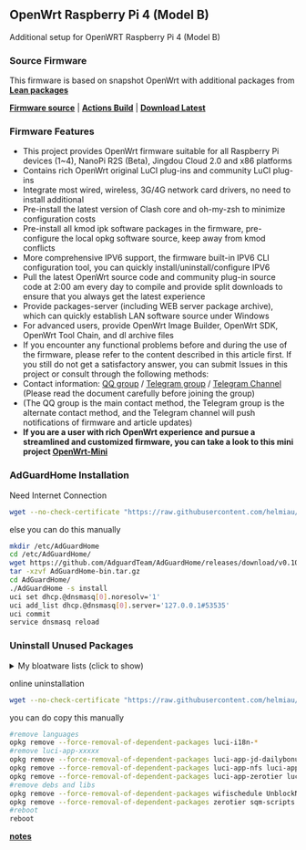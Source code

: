 ## OpenWrt Raspberry Pi 4 (Model B)
Additional setup for OpenWRT Raspberry Pi 4 (Model B)

### Source Firmware
This firmware is based on snapshot OpenWrt with additional packages from [**Lean packages**](https://github.com/coolsnowwolf/lede)

[**Firmware source**](https://github.com/SuLingGG/OpenWrt-Rpi)  |  [**Actions Build**](https://github.com/SuLingGG/OpenWrt-Rpi/actions/workflows/build-rpi4-lean-openwrt.yml?query=is%3Asuccess)  |  [**Download Latest**](https://openwrt.cc/releases/targets/bcm27xx/bcm2711)

### Firmware Features
- This project provides OpenWrt firmware suitable for all Raspberry Pi devices (1~4), NanoPi R2S (Beta), Jingdou Cloud 2.0 and x86 platforms
- Contains rich OpenWrt original LuCI plug-ins and community LuCI plug-ins
- Integrate most wired, wireless, 3G/4G network card drivers, no need to install additional
- Pre-install the latest version of Clash core and oh-my-zsh to minimize configuration costs
- Pre-install all kmod ipk software packages in the firmware, pre-configure the local opkg software source, keep away from kmod conflicts
- More comprehensive IPV6 support, the firmware built-in IPV6 CLI configuration tool, you can quickly install/uninstall/configure IPV6
- Pull the latest OpenWrt source code and community plug-in source code at 2:00 am every day to compile and provide split downloads to ensure that you always get the latest experience
- Provide packages-server (including WEB server package archive), which can quickly establish LAN software source under Windows
- For advanced users, provide OpenWrt Image Builder, OpenWrt SDK, OpenWrt Tool Chain, and dl archive files
- If you encounter any functional problems before and during the use of the firmware, please refer to the content described in this article first. If you still do not get a satisfactory answer, you can submit Issues in this project or consult through the following methods:
- Contact information: [QQ group](https://jq.qq.com/?_wv=1027&k=5RkQisS) / [Telegram group](https://t.me/joinchat/Fc-MpxcaH3mEPA4yOMtJPQ) / [Telegram Channel](https://t.me/beautifulapps) (Please read the document carefully before joining the group)
- (The QQ group is the main contact method, the Telegram group is the alternate contact method, and the Telegram channel will push notifications of firmware and article updates)
- **If you are a user with rich OpenWrt experience and pursue a streamlined and customized firmware, you can take a look to this mini project [OpenWrt-Mini](https://github.com/SuLingGG/OpenWrt-Mini)**

### AdGuardHome Installation
Need Internet Connection
```sh
wget --no-check-certificate "https://raw.githubusercontent.com/helmiau/openwrt-rpi4/main/adguardhome-install.sh" -P /root/ && cd /root && chmod 777 adguardhome-install.sh && bash adguardhome-install.sh
```
else you can do this manually
````sh
mkdir /etc/AdGuardHome
cd /etc/AdGuardHome/
wget https://github.com/AdguardTeam/AdGuardHome/releases/download/v0.105.1/AdGuardHome_linux_arm64.tar.gz -O AdGuardHome-bin.tar.gz
tar -xzvf AdGuardHome-bin.tar.gz
cd AdGuardHome/
./AdGuardHome -s install
uci set dhcp.@dnsmasq[0].noresolv='1'
uci add_list dhcp.@dnsmasq[0].server='127.0.0.1#53535'
uci commit
service dnsmasq reload
````
### Uninstall Unused Packages
<details><summary>My bloatware lists (click to show)</summary>
<p>
```bash
All languages
luci-app-jd-dailybonus
luci-app-serverchan
luci-app-wifischedule
luci-app-uugamebooster
luci-app-mentohust
luci-app-unblockmusic
luci-app-familycloud
luci-app-frpc
luci-app-frps
luci-app-baidupcs-web
luci-app-filebrowser
luci-app-kodexplorer 
luci-app-ps3netsrv 
luci-app-amule 
luci-app-syncthing 
luci-app-nft-qos 
vsftpd-alt
luci-app-nfs 
luci-app-gowebdav 
luci-app-minidlna 
luci-app-mjpg-streamer 
luci-app-music-remote-center 
luci-app-syncdial 
luci-app-flowoffload 
luci-app-netdata 
luci-app-smartdns 
luci-app-accesscontrol 
luci-app-xlnetacc 
luci-app-shairplay 
luci-app-rclone 
luci-app-socat 
luci-app-udpxy 
luci-app-watchcat 
luci-app-nps
luci-app-zerotier 
luci-app-sqm 
luci-app-tinyproxy 
luci-app-haproxy-tcp 
luci-app-wol 
luci-app-transmission 
luci-app-fileassistant 
luci-app-filetransfer 
luci-app-ssr-mudb-server 
luci-app-guest-wifi 
luci-app-v2ray-server 
luci-app-vsftpd 
luci-app-adguardhome
```
</p>
</details>

online uninstallation
```sh
wget --no-check-certificate "https://raw.githubusercontent.com/helmiau/openwrt-rpi4/main/uninstall-unused-packages.sh" -P /root/ && cd /root && chmod 777 uninstall-unused-packages.sh && bash uninstall-unused-packages.sh
```
you can do copy this manually
`````sh
#remove languages
opkg remove --force-removal-of-dependent-packages luci-i18n-*
#remove luci-app-xxxxx
opkg remove --force-removal-of-dependent-packages luci-app-jd-dailybonus luci-app-serverchan luci-app-wifischedule luci-app-uugamebooster luci-app-mentohust luci-app-unblockmusic luci-app-familycloud luci-app-frpc luci-app-frps luci-app-baidupcs-web luci-app-filebrowser luci-app-kodexplorer luci-app-ps3netsrv amule luci-app-amule luci-app-syncthing luci-app-nft-qos vsftpd-alt
opkg remove --force-removal-of-dependent-packages luci-app-nfs luci-app-gowebdav luci-app-minidlna luci-app-mjpg-streamer luci-app-music-remote-center luci-app-syncdial luci-app-flowoffload luci-app-netdata luci-app-smartdns luci-app-accesscontrol luci-app-xlnetacc luci-app-shairplay luci-app-rclone luci-app-socat luci-app-udpxy luci-app-watchcat luci-app-nps
opkg remove --force-removal-of-dependent-packages luci-app-zerotier luci-app-sqm luci-app-tinyproxy luci-app-haproxy-tcp luci-app-wol luci-app-transmission luci-app-fileassistant luci-app-filetransfer luci-app-ssr-mudb-server luci-app-guest-wifi luci-app-v2ray-server luci-app-vsftpd luci-app-adguardhome
#remove debs and libs
opkg remove --force-removal-of-dependent-packages wifischedule UnblockNeteaseMusic UnblockNeteaseMusicGo frpc frps baidupcs-web ps3netsrv syncthing nft-qos nfs-kernel-server nfs-kernel-server-utils nfs-utils nfs-utils-libs gowebdav forked-daapd minidlna mjpg-streamer netdata smartdns shairplay shairport-sync-openssl rclone rclone-ng rclone-webui-react socat udpxy watchcat etherwake
opkg remove --force-removal-of-dependent-packages zerotier sqm-scripts tinyproxy haproxy wol transmission-daemon-openssl transmission-web-control adguardhome
#reboot
reboot

`````


[**notes**](links)
